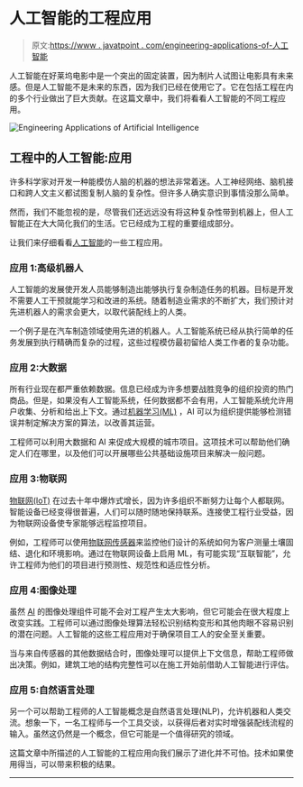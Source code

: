 # 人工智能的工程应用

> 原文:[https://www . javatpoint . com/engineering-applications-of-人工智能](https://www.javatpoint.com/engineering-applications-of-artificial-intelligence)

人工智能在好莱坞电影中是一个突出的固定装置，因为制片人试图让电影具有未来感。但是人工智能不是未来的东西，因为我们已经在使用它了。它在包括工程在内的多个行业做出了巨大贡献。在这篇文章中，我们将看看人工智能的不同工程应用。

![Engineering Applications of Artificial Intelligence](../Images/76f4cd635af7303fba92829ad11803ff.png)

## 工程中的人工智能:应用

许多科学家对开发一种能模仿人脑的机器的想法非常着迷。人工神经网络、脑机接口和跨人文主义都试图复制人脑的复杂性。但许多人确实意识到事情没那么简单。

然而，我们不能忽视的是，尽管我们还远远没有将这种复杂性带到机器上，但人工智能正在大大简化我们的生活。它已经成为工程的重要组成部分。

让我们来仔细看看[人工智能](https://www.javatpoint.com/artificial-intelligence-tutorial)的一些工程应用。

### 应用 1:高级机器人

人工智能的发展使开发人员能够制造出能够执行复杂制造任务的机器。目标是开发不需要人工干预就能学习和改进的系统。随着制造业需求的不断扩大，我们预计对先进机器人的需求会更大，以取代装配线上的人类。

一个例子是在汽车制造领域使用先进的机器人。人工智能系统已经从执行简单的任务发展到执行精确而复杂的过程，这些过程模仿最初留给人类工作者的复杂功能。

### 应用 2:大数据

所有行业现在都严重依赖数据。信息已经成为许多想要战胜竞争的组织投资的热门商品。但是，如果没有人工智能系统，任何数据都不会有用，人工智能系统允许用户收集、分析和给出上下文。通过[机器学习(ML)](https://www.javatpoint.com/machine-learning) ，AI 可以为组织提供能够检测错误并制定解决方案的算法，以改善其运营。

工程师可以利用大数据和 AI 来促成大规模的城市项目。这项技术可以帮助他们确定人们在哪里，以及他们可以开展哪些公共基础设施项目来解决一般问题。

### 应用 3:物联网

[物联网(IoT)](https://www.javatpoint.com/iot-internet-of-things) 在过去十年中爆炸式增长，因为许多组织不断努力让每个人都联网。智能设备已经变得很普遍，人们可以随时随地保持联系。连接使工程行业受益，因为物联网设备使专家能够远程监控项目。

例如，工程师可以使用[物联网传感器](https://www.smartdatacollective.com/guide-to-industrial-iot-everything-from-risks-to-benefits/)来监控他们设计的系统如何为客户测量土壤固结、退化和环境影响。通过在物联网设备上启用 ML，有可能实现“互联智能”，允许工程师为他们的项目进行预测性、规范性和适应性分析。

### 应用 4:图像处理

虽然 [AI](https://www.javatpoint.com/artificial-intelligence-tutorial) 的图像处理组件可能不会对工程产生太大影响，但它可能会在很大程度上改变实践。工程师可以通过图像处理算法轻松识别结构变形和其他肉眼不容易识别的潜在问题。人工智能的这些工程应用对于确保项目工人的安全至关重要。

当与来自传感器的其他数据结合时，图像处理可以提供上下文信息，帮助工程师做出决策。例如，建筑工地的结构完整性可以在施工开始前借助人工智能进行评估。

### 应用 5:自然语言处理

另一个可以帮助工程师的人工智能概念是自然语言处理(NLP)，允许机器和人类交流。想象一下，一名工程师与一个工具交谈，以获得后者对实时增强装配线流程的输入。虽然这仍然是一个概念，但它可能是一个值得研究的领域。

这篇文章中所描述的人工智能的工程应用向我们展示了进化并不可怕。技术如果使用得当，可以带来积极的结果。

* * *